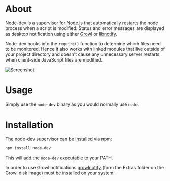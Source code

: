 About
=====

Node-dev is a supervisor for Node.js that automatically restarts the node process when a script is modified. Status and error messages are displayed as desktop notification using either [Growl](http://growl.info/about.php) or [libnotify](http://developer.gnome.org/libnotify/).

Node-dev hooks into the `require()` function to determine which files need to be monitored. Hence it also works with linked modules that live outside of your project directory and doesn't cause any unnecessary server restarts when client-side JavaScript files are modified. 


![Screenshot](http://fgnass.github.com/images/node-dev.png)

Usage
=====

Simply use the `node-dev` binary as you would normally use `node`.

Installation
============

The node-dev supervisor can be installed via [npm](http://github.com/isaacs/npm):

    npm install node-dev

This will add the `node-dev` executable to your PATH.

In order to use Growl notifications [growlnotify](http://growl.info/extras.php#growlnotify) (form the Extras folder on the Growl disk image) must be installed on your system.
